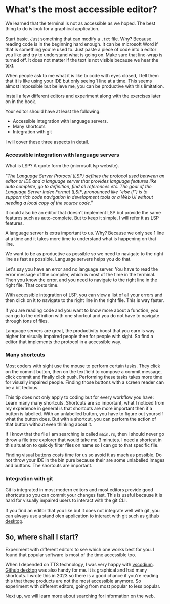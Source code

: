 # What's the most accessible editor?

We learned that the terminal is not as accessible as we hoped.
The best thing to do is look for a graphical application.

Start basic. Just something that can modify a ```.txt``` file. 
Why? Because reading code is in the beginning hard enough. 
It can be microsoft Word if that is something you're used to. 
Just paste a piece of code into a editor you like and try to understand what is going on.
Make sure that line-wrap is turned off. It does not matter if the text is not visible because we hear the text.

When people ask to me what it is like to code with eyes closed, I tell them that it is like using your IDE but only seeing 1 line at a time.
This seems almost impossible but believe me, you can be productive with this limitation.

Install a few different editors and experiment along with the exercises later on in the book.

Your editor should have at least the following:


- Accessible integration with language servers.
- Many shortcuts
- Integration with git 

I will cover these three aspects in detail.

### Accessible integration with language servers

What is LSP? A quote form the (microsoft lsp website).

_"The Language Server Protocol (LSP) defines the protocol used between an editor or IDE and a language server that provides language features like auto complete, go to definition, find all references etc. The goal of the Language Server Index Format (LSIF, pronounced like "else if") is to support rich code navigation in development tools or a Web UI without needing a local copy of the source code."_

It could also be an editor that doesn't implement LSP but provide the same features such as auto-complete.
But to keep it simple, I will refer it as LSP features.

A language server is extra important to us.
Why? Because we only see 1 line at a time and it takes more time to understand what is happening on that line.

We want to be as productive as possible so we need to navigate to the right line as fast as possible.
Language servers helps you do that.

Let's say you have an error and no language server.
You have to read the error message of the compiler, which is most of the time in the terminal.
Then you know the error, and you need to navigate to the right line in the right file. That costs time.

With accessible integration of LSP, you can view a list of all your errors and then click on it to navigate to the right line in the right file.
This is way faster.

If you are reading code and you want to know more about a function, you can go to the definition with one shortcut and you do not have to navigate through tons of files.

Language servers are great, the productivity boost that you earn is way higher for visually impaired people then for people with sight. So find a editor that implements the protocol in a accessible way.

### Many shortcuts

Most coders with sight use the mouse to perform certain tasks.
They click on the commit button, then on the textfield to compose a commit message, click commit and finally click push.
Performing these tasks takes more time for visually impaired people. 
Finding those buttons with a screen reader can be a bit tedious. 

This tip does not only apply to coding but for every workflow you have: Learn many many shortcuts.
Shortcuts are so important, what I noticed from my experience in general is that shortcuts are more important then if a button is labelled.
With an unlabelled button, you have to figure out yourself what the button does.
But with a shortcut, you can perform the action of that button without even thinking about it.

If I know that the file I am searching is called ```main.rs```, then I should never go throw a file tree explorer that would take me 3 minutes.
I need a shortcut in this situation to quickly filter files on name so I can go to that specific file.

Finding visual buttons costs time for us so avoid it as much as possible.
Do not throw your IDE in the bin pure because their are some unlabelled images and buttons.
The shortcuts are important.

### Integration with git

Git is integrated in most modern editors and most editors provide good shortcuts so you can commit your changes fast.
This is useful because it is hard for visually impaired users to interact with the git CLI.

If you find an editor that you like but it does not integrate well with git, you can always use a stand olen application to interact with git such as [github desktop](https://desktop.github.com).


## So, where shall I start?

Experiment with different editors to see which one works best for you.
I found that popular software is most of the time accessible too.

When I depended on TTS technology, I was very happy with [vscodium](https://vscodium.com).
[Github desktop](https://desktop.github.com) was also handy for me. It is graphical and had many shortcuts.
I wrote this in 2023 so there is a good chance if you're reading this that these products are not the most accessible anymore.
So experiment with different editors, going from most popular to less popular.

Next up, we will learn more about searching for information on the web.

